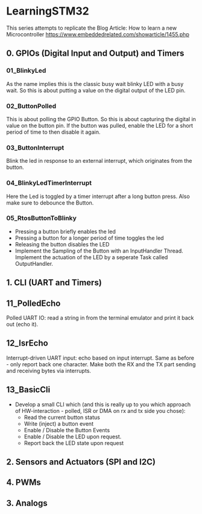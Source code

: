 # LearningSTM32
This series attempts to replicate the Blog Article: How to learn a new Microcontroller https://www.embeddedrelated.com/showarticle/1455.php


## 0. GPIOs (Digital Input and Output) and Timers
### 01_BlinkyLed
As the name implies this is the classic busy wait blinky LED with a busy wait. So this is about putting a value on the digital output of the LED pin.

### 02_ButtonPolled
This is about polling the GPIO Button. So this is about capturing the digital in value on the button pin. If the button was pulled, enable the LED for a short period of time to then disable it again.

### 03_ButtonInterrupt
Blink the led in response to an external interrupt, which originates from the button.

### 04_BlinkyLedTimerInterrupt
Here the Led is toggled by a timer interrupt after a long button press. Also make sure to debounce the Button.

### 05_RtosButtonToBlinky
- Pressing a button briefly enables the led
- Pressing a button for a longer period of time toggles the led
- Releasing the button disables the LED
- Implement the Sampling of the Button with an InputHandler Thread. Implement the actuation of the LED by a seperate Task called OutputHandler.

## 1. CLI (UART and Timers)
## 11_PolledEcho
Polled UART IO: read a string in from the terminal emulator and print it back out (echo it). 

## 12_IsrEcho
Interrupt-driven UART input: echo based on input interrupt. Same as before - only report back one character. Make both the RX and the TX part sending and receiving bytes via interrupts.

## 13_BasicCli
- Develop a small CLI which (and this is really up to you which approach of HW-interaction - polled, ISR or DMA on rx and tx side you chose):
  - Read the current button status
  - Write (inject) a button event
  - Enable / Disable the Button Events
  - Enable / Disable the LED upon request.
  - Report back the LED state upon request

## 2. Sensors and Actuators (SPI and I2C)

## 4. PWMs

## 3. Analogs
